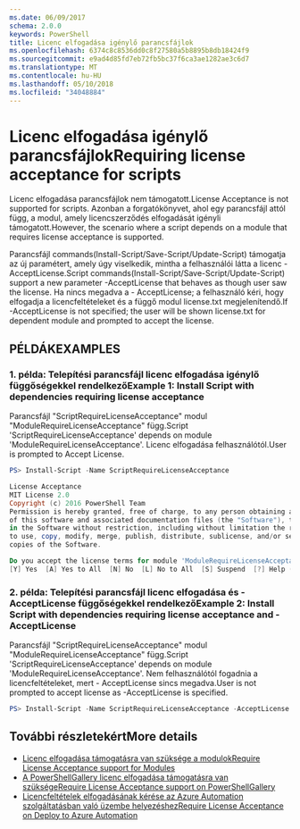 ```yaml
---
ms.date: 06/09/2017
schema: 2.0.0
keywords: PowerShell
title: Licenc elfogadása igénylő parancsfájlok
ms.openlocfilehash: 6374c8c8536dd0c8f27580a5b8895b8db18424f9
ms.sourcegitcommit: e9ad4d85fd7eb72fb5bc37f6ca3ae1282ae3c6d7
ms.translationtype: MT
ms.contentlocale: hu-HU
ms.lasthandoff: 05/10/2018
ms.locfileid: "34048884"
---
```

# <a name="requiring-license-acceptance-for-scripts"></a><span data-ttu-id="c2eb1-103">Licenc elfogadása igénylő parancsfájlok</span><span class="sxs-lookup"><span data-stu-id="c2eb1-103">Requiring license acceptance for scripts</span></span>

<span data-ttu-id="c2eb1-104">Licenc elfogadása parancsfájlok nem támogatott.</span><span class="sxs-lookup"><span data-stu-id="c2eb1-104">License Acceptance is not supported for scripts.</span></span> <span data-ttu-id="c2eb1-105">Azonban a forgatókönyvet, ahol egy parancsfájl attól függ, a modul, amely licencszerződés elfogadását igényli támogatott.</span><span class="sxs-lookup"><span data-stu-id="c2eb1-105">However, the scenario where a script depends on a module that requires license acceptance is supported.</span></span>

<span data-ttu-id="c2eb1-106">Parancsfájl commands(Install-Script/Save-Script/Update-Script) támogatja az új paramétert, amely úgy viselkedik, mintha a felhasználói látta a licenc - AcceptLicense.</span><span class="sxs-lookup"><span data-stu-id="c2eb1-106">Script commands(Install-Script/Save-Script/Update-Script) support a new parameter -AcceptLicense that behaves as though user saw the license.</span></span> <span data-ttu-id="c2eb1-107">Ha nincs megadva a - AcceptLicense; a felhasználó kéri, hogy elfogadja a licencfeltételeket és a függő modul license.txt megjelenítendő.</span><span class="sxs-lookup"><span data-stu-id="c2eb1-107">If -AcceptLicense is not specified; the user will be shown license.txt for dependent module and prompted to accept the license.</span></span>

## <a name="examples"></a><span data-ttu-id="c2eb1-108">PÉLDÁK</span><span class="sxs-lookup"><span data-stu-id="c2eb1-108">EXAMPLES</span></span>

### <a name="example-1-install-script-with-dependencies-requiring-license-acceptance"></a><span data-ttu-id="c2eb1-109">1. példa: Telepítési parancsfájl licenc elfogadása igénylő függőségekkel rendelkező</span><span class="sxs-lookup"><span data-stu-id="c2eb1-109">Example 1: Install Script with dependencies requiring license acceptance</span></span>

<span data-ttu-id="c2eb1-110">Parancsfájl "ScriptRequireLicenseAcceptance" modul "ModuleRequireLicenseAcceptance" függ.</span><span class="sxs-lookup"><span data-stu-id="c2eb1-110">Script 'ScriptRequireLicenseAcceptance' depends on module 'ModuleRequireLicenseAcceptance'.</span></span> <span data-ttu-id="c2eb1-111">Licenc elfogadása felhasználótól.</span><span class="sxs-lookup"><span data-stu-id="c2eb1-111">User is prompted to Accept License.</span></span>

```PowerShell
PS> Install-Script -Name ScriptRequireLicenseAcceptance

License Acceptance
MIT License 2.0
Copyright (c) 2016 PowerShell Team
Permission is hereby granted, free of charge, to any person obtaining a copy
of this software and associated documentation files (the "Software"), to deal
in the Software without restriction, including without limitation the rights
to use, copy, modify, merge, publish, distribute, sublicense, and/or sell
copies of the Software.

Do you accept the license terms for module 'ModuleRequireLicenseAcceptance'.
[Y] Yes  [A] Yes to All  [N] No  [L] No to All  [S] Suspend  [?] Help (default is "N"):
```

### <a name="example-2-install-script-with-dependencies-requiring-license-acceptance-and--acceptlicense"></a><span data-ttu-id="c2eb1-112">2. példa: Telepítési parancsfájl licenc elfogadása és - AcceptLicense függőségekkel rendelkező</span><span class="sxs-lookup"><span data-stu-id="c2eb1-112">Example 2: Install Script with dependencies requiring license acceptance and -AcceptLicense</span></span>

<span data-ttu-id="c2eb1-113">Parancsfájl "ScriptRequireLicenseAcceptance" modul "ModuleRequireLicenseAcceptance" függ.</span><span class="sxs-lookup"><span data-stu-id="c2eb1-113">Script 'ScriptRequireLicenseAcceptance' depends on module 'ModuleRequireLicenseAcceptance'.</span></span> <span data-ttu-id="c2eb1-114">Nem felhasználótól fogadnia a licencfeltételeket, mert - AcceptLicense sincs megadva.</span><span class="sxs-lookup"><span data-stu-id="c2eb1-114">User is not prompted to accept license as -AcceptLicense is specified.</span></span>

```PowerShell
PS> Install-Script -Name ScriptRequireLicenseAcceptance -AcceptLicense
```

## <a name="more-details"></a><span data-ttu-id="c2eb1-115">További részletekért</span><span class="sxs-lookup"><span data-stu-id="c2eb1-115">More details</span></span>

- [<span data-ttu-id="c2eb1-116">Licenc elfogadása támogatásra van szüksége a modulok</span><span class="sxs-lookup"><span data-stu-id="c2eb1-116">Require License Acceptance support for Modules</span></span>](module-license-acceptance.md)
- [<span data-ttu-id="c2eb1-117">A PowerShellGallery licenc elfogadása támogatásra van szüksége</span><span class="sxs-lookup"><span data-stu-id="c2eb1-117">Require License Acceptance support on PowerShellGallery</span></span>](../how-to/working-with-items/items-that-require-license-acceptance.md)
- [<span data-ttu-id="c2eb1-118">Licencfeltételek elfogadásának kérése az Azure Automation szolgáltatásban való üzembe helyezéshez</span><span class="sxs-lookup"><span data-stu-id="c2eb1-118">Require License Acceptance on Deploy to Azure Automation</span></span>](../how-to/working-with-items/deploy-to-azure-automation.md)